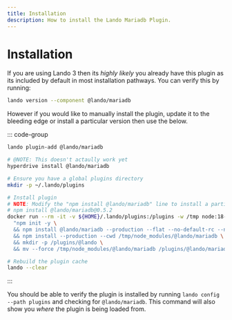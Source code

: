 ```yaml
---
title: Installation
description: How to install the Lando Mariadb Plugin.
---
```


# Installation

If you are using Lando 3 then its *highly likely* you already have this plugin as its included by default in most installation pathways. You can verify this by running:

```sh
lando version --component @lando/mariadb
```

However if you would like to manually install the plugin, update it to the bleeding edge or install a particular version then use the below.

::: code-group
```sh [lando 3.21+]
lando plugin-add @lando/mariadb
```

```sh [hyperdrive]
# @NOTE: This doesn't actaully work yet
hyperdrive install @lando/mariadb
```

```sh [docker]
# Ensure you have a global plugins directory
mkdir -p ~/.lando/plugins

# Install plugin
# NOTE: Modify the "npm install @lando/mariadb" line to install a particular version eg
# npm install @lando/mariadb@0.5.2
docker run --rm -it -v ${HOME}/.lando/plugins:/plugins -w /tmp node:18-alpine sh -c \
  "npm init -y \
  && npm install @lando/mariadb --production --flat --no-default-rc --no-lockfile --link-duplicates \
  && npm install --production --cwd /tmp/node_modules/@lando/mariadb \
  && mkdir -p /plugins/@lando \
  && mv --force /tmp/node_modules/@lando/mariadb /plugins/@lando/mariadb"

# Rebuild the plugin cache
lando --clear
```
:::

You should be able to verify the plugin is installed by running `lando config --path plugins` and checking for `@lando/mariadb`. This command will also show you _where_ the plugin is being loaded from.
